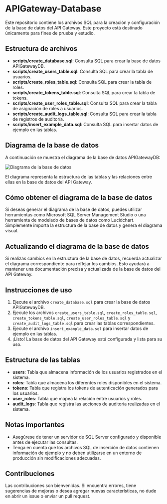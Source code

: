 # APIGateway-Database

Este repositorio contiene los archivos SQL para la creación y configuración de la base de datos del API Gateway. Este proyecto está destinado únicamente para fines de prueba y estudio.

## Estructura de archivos

- **scripts/create_database.sql**: Consulta SQL para crear la base de datos APIGatewayDB.
- **scripts/create_users_table.sql**: Consulta SQL para crear la tabla de usuarios.
- **scripts/create_roles_table.sql**: Consulta SQL para crear la tabla de roles.
- **scripts/create_tokens_table.sql**: Consulta SQL para crear la tabla de tokens.
- **scripts/create_user_roles_table.sql**: Consulta SQL para crear la tabla de asignación de roles a usuarios.
- **scripts/create_audit_logs_table.sql**: Consulta SQL para crear la tabla de registros de auditoría.
- **scripts/insert_example_data.sql**: Consulta SQL para insertar datos de ejemplo en las tablas.

## Diagrama de la base de datos

A continuación se muestra el diagrama de la base de datos APIGatewayDB:

![Diagrama de la base de datos](https://github.com/juanou/APIGateway-Database/blob/main/APIGatewayDB%20-%20dbo.png)

El diagrama representa la estructura de las tablas y las relaciones entre ellas en la base de datos del API Gateway.

## Cómo obtener el diagrama de la base de datos

Si deseas generar el diagrama de la base de datos, puedes utilizar herramientas como Microsoft SQL Server Management Studio o una herramienta de modelado de bases de datos como Lucidchart. Simplemente importa la estructura de la base de datos y genera el diagrama visual.

## Actualizando el diagrama de la base de datos

Si realizas cambios en la estructura de la base de datos, recuerda actualizar el diagrama correspondiente para reflejar los cambios. Esto ayudará a mantener una documentación precisa y actualizada de la base de datos del API Gateway.

## Instrucciones de uso

1. Ejecute el archivo `create_database.sql` para crear la base de datos APIGatewayDB.
2. Ejecute los archivos `create_users_table.sql`, `create_roles_table.sql`, `create_tokens_table.sql`, `create_user_roles_table.sql` y `create_audit_logs_table.sql` para crear las tablas correspondientes.
3. Ejecute el archivo `insert_example_data.sql` para insertar datos de ejemplo en las tablas.
4. ¡Listo! La base de datos del API Gateway está configurada y lista para su uso.

## Estructura de las tablas

- **users**: Tabla que almacena información de los usuarios registrados en el sistema.
- **roles**: Tabla que almacena los diferentes roles disponibles en el sistema.
- **tokens**: Tabla que registra los tokens de autenticación generados para los usuarios.
- **user_roles**: Tabla que mapea la relación entre usuarios y roles.
- **audit_logs**: Tabla que registra las acciones de auditoría realizadas en el sistema.

## Notas importantes

- Asegúrese de tener un servidor de SQL Server configurado y disponible antes de ejecutar las consultas.
- Tenga en cuenta que los archivos SQL de inserción de datos contienen información de ejemplo y no deben utilizarse en un entorno de producción sin modificaciones adecuadas.

## Contribuciones

Las contribuciones son bienvenidas. Si encuentra errores, tiene sugerencias de mejoras o desea agregar nuevas características, no dude en abrir un issue o enviar un pull request.
